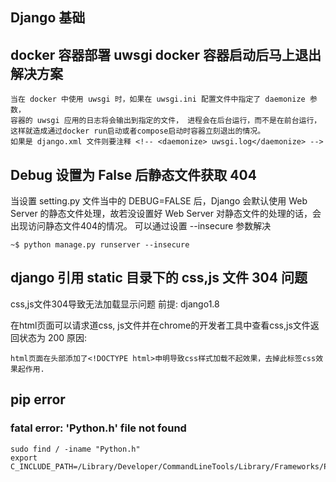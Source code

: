 ## Django 基础

## docker 容器部署 uwsgi docker 容器启动后马上退出解决方案

    当在 docker 中使用 uwsgi 时，如果在 uwsgi.ini 配置文件中指定了 daemonize 参数，
    容器的 uwsgi 应用的日志将会输出到指定的文件， 进程会在后台运行，而不是在前台运行，
    这样就造成通过docker run启动或者compose启动时容器立刻退出的情况。
    如果是 django.xml 文件则要注释 <!-- <daemonize> uwsgi.log</daemonize> -->

## Debug 设置为 False 后静态文件获取 404
  
  当设置 setting.py 文件当中的 DEBUG=FALSE 后，Django 会默认使用 Web Server 的静态文件处理，故若没设置好 Web Server 对静态文件的处理的话，会出现访问静态文件404的情况。
  可以通过设置 --insecure 参数解决

    ~$ python manage.py runserver --insecure

## django 引用 static 目录下的 css,js 文件 304 问题

  css,js文件304导致无法加载显示问题
  前提: django1.8

  在html页面可以请求道css, js文件并在chrome的开发者工具中查看css,js文件返回状态为 200
  原因:
  
    html页面在头部添加了<!DOCTYPE html>申明导致css样式加载不起效果，去掉此标签css效果起作用.

## pip error
### fatal error: 'Python.h' file not found
    sudo find / -iname "Python.h"
    export C_INCLUDE_PATH=/Library/Developer/CommandLineTools/Library/Frameworks/Python3.framework/Versions/3.8/Headers/
